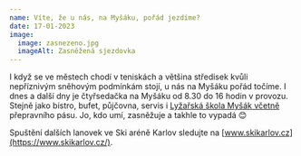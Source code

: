 ```yaml
---
name: Víte, že u nás, na Myšáku, pořád jezdíme?
date: 17-01-2023
image:
  image: zasnezeno.jpg
  imageAlt: Zasněžená sjezdovka
---
```


I když se ve městech chodí v teniskách a většina středisek kvůli nepříznivým sněhovým podmínkám stojí, u nás na Myšáku pořád točíme. I dnes a další dny je čtyřsedačka na Myšáku od 8.30 do 16 hodin v provozu. Stejně jako bistro, bufet, půjčovna, servis i [Lyžařská škola Myšák včetně](https://www.facebook.com/skolaskimysak?__cft__%5b0%5d=AZUaMYi8BCG7dLCGa93d_jmUq7WThX44fxaeL_2HNzB6L3LkPQVFvh0IaKlxQgHh3FBn453uQSxyNNbKNKU6SK5bWCJxhw7SNtsP3VBjOSSW71F3iY6eBX8pQ_b1PrK8SF428TYBCAAKSPH-8D3TJEl1Px7fCS37B5wTfLh0uBfW0Sv2CdySkgZr2N-FDgygFEI&__tn__=-%5dK-R) přepravního pásu.
Jo, kdo umí, zasněžuje a takhle to vypadá 😊

Spuštění dalších lanovek ve Ski aréně Karlov sledujte na [www.skikarlov.cz](https://www.skikarlov.cz/).